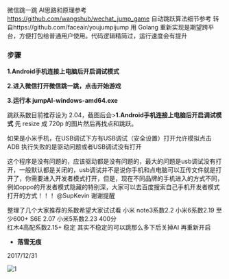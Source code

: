 微信跳一跳 AI思路和原理参考 https://github.com/wangshub/wechat_jump_game 自动跳跃算法细节参考
转自https://github.com/faceair/youjumpijump
用 Golang 重新实现是期望跨平台，方便打包给普通用户使用。代码逻辑精简过，运行速度会有提升
### 步骤
 **1.Android手机连接上电脑后开启调试模式**
 
 **2.进入微信打开微信跳一跳，点击开始游戏**
 
 **3.运行本 jumpAI-windows-amd64.exe**

跳跃系数目前推荐设为 2.04，截图后会>**1.Android手机连接上电脑后开启调试模式**
 先 resize 成 720p 的图片然后再找点和跳跃。
 
如果是小米手机，在USB调试下方有USB调试（安全设置）打开允许模拟点击
ADB 执行失败的是驱动问题或者USB调试没有打开

这个程序是没有问题的，应该驱动都是没有问题的，最大的问题是usb调试没有打开，一般默认都是关闭的，usb调试并不是说你手机和点电脑可以互传文件就是打开了，你需要进入开发者模式打开，但是，现在不同品牌的手机进入的方式不同，例如oppo的开发者模式隐藏的特别深，大家可以去百度搜索自己手机开发者模式打开的方式！！！ @SupKevin 谢谢提醒

整理了几个大家推荐的系数希望大家试试看
小米 note3系数2.2  小米6系数2.19 至少600+  S6E 2.07   小米5系数2.23 400分  
红木4高配系数2.15+ 稳定 其实不稳定的可以跳那么多下后关掉AI 再重新开启  

 - **落雪无痕** 
 
 2017/12/31


![1](https://user-images.githubusercontent.com/34955698/34461458-8ce46802-ee65-11e7-9582-668aff3432af.jpg)
